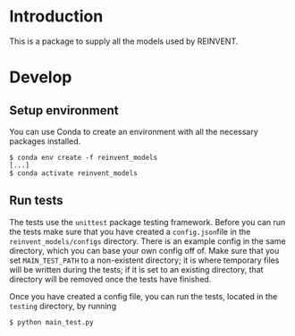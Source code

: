 # Introduction
This is a package to supply all the models used by REINVENT.

# Develop
## Setup environment
You can use Conda to create an environment with all the necessary packages installed.

```
$ conda env create -f reinvent_models
[...]
$ conda activate reinvent_models
```

## Run tests
The tests use the `unittest` package testing framework.  Before you can run the tests make sure that you have created a
`config.json`file in the `reinvent_models/configs` directory.  There is an example config in the same directory, which 
you can base your own config off of.  Make sure that you set `MAIN_TEST_PATH` to a non-existent directory; it is where 
temporary files will be written during the tests; if it is set to an existing directory, that directory will be removed 
once the tests have finished.

Once you have created a config file, you can run the tests, located in the 
`testing` directory, by running

```
$ python main_test.py
```
